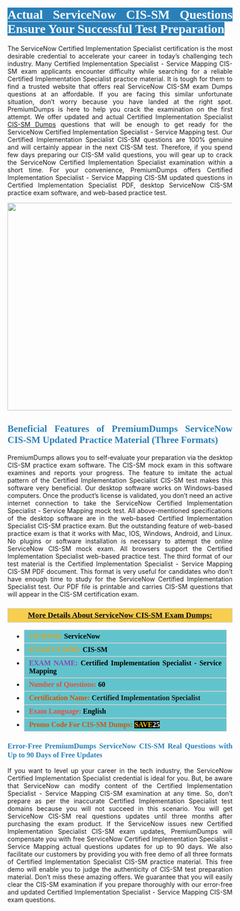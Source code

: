 <h1 style="text-align: justify;"><span style="color:#ffffff;"><span style="font-family:Georgia,serif;"><strong><span style="background-color:#2980b9;">Actual ServiceNow CIS-SM Questions Ensure Your Successful Test Preparation</span></strong></span></span></h1>

<p style="text-align: justify;">The ServiceNow Certified Implementation Specialist certification is the most desirable credential to accelerate your career in today’s challenging tech industry. Many Certified Implementation Specialist - Service Mapping CIS-SM exam applicants encounter difficulty while searching for a reliable Certified Implementation Specialist practice material. It is tough for them to find a trusted website that offers real ServiceNow CIS-SM exam Dumps questions at an affordable. If you are facing this similar unfortunate situation, don’t worry because you have landed at the right spot. PremiumDumps is here to help you crack the examination on the first attempt. We offer updated and actual Certified Implementation Specialist <a href="https://www.premiumdumps.com/servicenow/servicenow-cis-sm-dumps">CIS-SM Dumps</a> questions that will be enough to get ready for the ServiceNow Certified Implementation Specialist - Service Mapping test. Our Certified Implementation Specialist CIS-SM questions are 100% genuine and will certainly appear in the next CIS-SM test. Therefore, if you spend few days preparing our CIS-SM valid questions, you will gear up to crack the ServiceNow Certified Implementation Specialist examination within a short time. For your convenience, PremiumDumps offers Certified Implementation Specialist - Service Mapping CIS-SM updated questions in Certified Implementation Specialist PDF, desktop ServiceNow CIS-SM practice exam software, and web-based practice test.</p>

<p style="text-align: center;"><a href="https://www.premiumdumps.com/servicenow/servicenow-cis-sm-dumps"><img alt="" src="https://i.imgur.com/KJGzbJ2.jpeg" style="width: 700px; height: 465px;" /></a></p>

<h2 style="text-align: justify;"><span style="color:#2980b9;"><span style="font-family:Georgia,serif;"><strong>Beneficial Features of PremiumDumps ServiceNow CIS-SM Updated Practice Material (Three Formats)</strong></span></span></h2>

<p style="text-align: justify;">PremiumDumps allows you to self-evaluate your preparation via the desktop CIS-SM practice exam software. The CIS-SM mock exam in this software examines and reports your progress. The feature to imitate the actual pattern of the Certified Implementation Specialist CIS-SM test makes this software very beneficial. Our desktop software works on Windows-based computers. Once the product’s license is validated, you don’t need an active internet connection to take the ServiceNow Certified Implementation Specialist - Service Mapping mock test. All above-mentioned specifications of the desktop software are in the web-based Certified Implementation Specialist CIS-SM practice exam. But the outstanding feature of web-based practice exam is that it works with Mac, IOS, Windows, Android, and Linux. No plugins or software installation is necessary to attempt the online ServiceNow CIS-SM mock exam. All browsers support the Certified Implementation Specialist web-based practice test. The third format of our test material is the Certified Implementation Specialist - Service Mapping CIS-SM PDF document. This format is very useful for candidates who don’t have enough time to study for the ServiceNow Certified Implementation Specialist test. Our PDF file is printable and carries CIS-SM questions that will appear in the CIS-SM certification exam.</p>

<h3 style="background: #f7ce50; border: 1px solid rgb(204, 204, 204); padding: 5px 10px; text-align: center;"><span style="font-family:Georgia,serif;"><u><u><span style="color:#000000;"><span style="font-size:11pt"><span style="line-height:normal"><b><span style="font-size:13.0pt"><span cambria="">More Details About ServiceNow CIS-SM Exam Dumps:</span></span></b></span></span></span></u></u></span></h3>

<ul>
	<li style="margin:0cm 10pt">
	<div style="background:#61c4cd; border: 1px solid rgb(204, 204, 204); padding: 5px 10px; text-align: justify;"><span style="font-family:Georgia,serif;"><span style="font-size:11pt"><span style="line-height:normal"><b><span style="font-size:12.0pt"><span new="" roman="" times=""><span style="color:#f39c12;">VENDOR:</span> <span style="color:#000000;">ServiceNow</span></span></span></b></span></span></span></div>
	</li>
	<li style="margin:0cm 10pt">
	<div style="background: #61c4cd; border: 1px solid rgb(204, 204, 204); padding: 5px 10px; text-align: justify;"><span style="font-family:Georgia,serif;"><span style="font-size:11pt"><span style="line-height:normal"><b><span style="font-size:12.0pt"><span new="" roman="" times=""><span style="color:#f39c12;">EXAM CCODE:</span> <span style="color:#000000;">CIS-SM</span></span></span></b></span></span></span></div>
	</li>
	<li style="margin:0cm 10pt">
	<div style="background: #61c4cd; border: 1px solid rgb(204, 204, 204); padding: 5px 10px; text-align: justify;"><span style="font-family:Georgia,serif;"><span style="font-size:11pt"><span style="line-height:normal"><b><span style="font-size:12.0pt"><span new="" roman="" times=""><span style="color:#8e44ad;">EXAM NAME:</span> <span style="color:#000000;">Certified Implementation Specialist - Service Mapping</span></span></span></b></span></span></span></div>
	</li>
	<li style="margin:0cm 10pt">
	<div style="background: #61c4cd; border: 1px solid rgb(204, 204, 204); padding: 5px 10px;"><span style="font-family:Georgia,serif;"><span style="font-size:11pt"><span style="line-height:normal"><b><span style="font-size:12.0pt"><span new="" roman="" times=""><span style="color:#e74c3c;">Number of Questions:</span><span style="color:#000000;"><span style="color:#f1c40f;"> </span>60</span></span></span></b></span></span></span></div>
	</li>
	<li style="margin:0cm 10pt">
	<div style="background: #61c4cd; border: 1px solid rgb(204, 204, 204); padding: 5px 10px; text-align: justify;"><span style="font-family:Georgia,serif;"><span style="font-size:11pt"><span style="line-height:normal"><b><span style="font-size:12.0pt"><span new="" roman="" times=""><span style="color:#d35400;">Certification Name:</span> Certified Implementation Specialist</span></span></b></span></span></span></div>
	</li>
	<li style="margin:0cm 10pt">
	<div style="background: #61c4cd; border: 1px solid rgb(204, 204, 204); padding: 5px 10px; text-align: justify;"><span style="font-family:Georgia,serif;"><span style="font-size:11pt"><span style="line-height:normal"><b><span style="font-size:12.0pt"><span new="" roman="" times=""><span style="color:#e74c3c;">Exam Language:</span> <span style="color:#000000;">English</span></span></span></b></span></span></span></div>
	</li>
	<li style="margin:0cm 10pt">
	<div style="background: #61c4cd; border: 1px solid rgb(204, 204, 204); padding: 5px 10px;"><span style="font-family:Georgia,serif;"><span style="font-size:11pt"><span style="line-height:normal"><b><span style="font-size:12.0pt"><span new="" roman="" times=""><span style="color:#d35400;">Promo Code For CIS-SM Dumps:</span><span style="color:#f1c40f;"> <span style="background-color:#000000;">SAVE</span></span><span style="color:#ffffff;"><span style="background-color:#000000;">25</span></span></span></span></b></span></span></span></div>
	</li>
</ul>

<h3 style="text-align: justify;"><span style="color:#2980b9;"><span style="font-family:Georgia,serif;"><strong><strong><strong>Error-Free PremiumDumps ServiceNow CIS-SM Real Questions with Up to 90 Days of Free Updates</strong></strong></strong></span></span></h3>

<p style="text-align: justify;">If you want to level up your career in the tech industry, the ServiceNow Certified Implementation Specialist credential is ideal for you. But, be aware that ServiceNow can modify content of the Certified Implementation Specialist - Service Mapping CIS-SM examination at any time. So, don’t prepare as per the inaccurate Certified Implementation Specialist test domains because you will not succeed in this scenario. You will get ServiceNow CIS-SM real questions updates until three months after purchasing the exam product. If the ServiceNow issues new Certified Implementation Specialist CIS-SM exam updates, PremiumDumps will compensate you with free ServiceNow Certified Implementation Specialist - Service Mapping actual questions updates for up to 90 days. We also facilitate our customers by providing you with free demo of all three formats of Certified Implementation Specialist CIS-SM practice material. This free demo will enable you to judge the authenticity of CIS-SM test preparation material. Don’t miss these amazing offers. We guarantee that you will easily clear the CIS-SM examination if you prepare thoroughly with our error-free and updated Certified Implementation Specialist - Service Mapping CIS-SM exam questions.</p>
